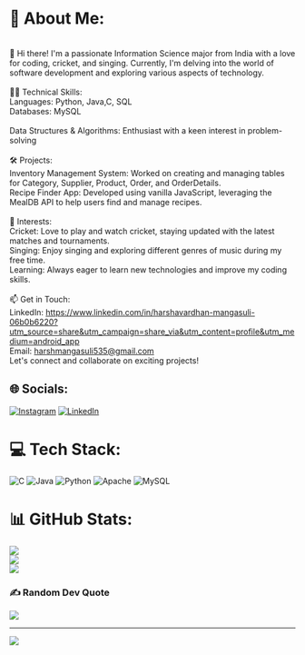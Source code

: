 # 💫 About Me:
<br>👋 Hi there! I'm a passionate Information Science major from India with a love for coding, cricket, and singing. Currently, I'm delving into the world of software development and exploring various aspects of technology.<br><br>👨‍💻 Technical Skills:<br>Languages: Python, Java,C, SQL<br>Databases: MySQL<br><br>Data Structures & Algorithms: Enthusiast with a keen interest in problem-solving<br><br>🛠️ Projects:<br>Inventory Management System: Worked on creating and managing tables for Category, Supplier, Product, Order, and OrderDetails.<br>Recipe Finder App: Developed using vanilla JavaScript, leveraging the MealDB API to help users find and manage recipes.<br><br>🎯 Interests:<br>Cricket: Love to play and watch cricket, staying updated with the latest matches and tournaments.<br>Singing: Enjoy singing and exploring different genres of music during my free time.<br>Learning: Always eager to learn new technologies and improve my coding skills.<br><br>📫 Get in Touch:<br>LinkedIn: https://www.linkedin.com/in/harshavardhan-mangasuli-06b0b6220?utm_source=share&utm_campaign=share_via&utm_content=profile&utm_medium=android_app<br>Email: harshmangasuli535@gmail.com<br>Let's connect and collaborate on exciting projects!


## 🌐 Socials:
[![Instagram](https://img.shields.io/badge/Instagram-%23E4405F.svg?logo=Instagram&logoColor=white)](https://instagram.com/harsh19.exe) [![LinkedIn](https://img.shields.io/badge/LinkedIn-%230077B5.svg?logo=linkedin&logoColor=white)](https://linkedin.com/in/harshavardhan-mangasuli-06b0b6220) 

# 💻 Tech Stack:
![C](https://img.shields.io/badge/c-%2300599C.svg?style=for-the-badge&logo=c&logoColor=white) ![Java](https://img.shields.io/badge/java-%23ED8B00.svg?style=for-the-badge&logo=openjdk&logoColor=white) ![Python](https://img.shields.io/badge/python-3670A0?style=for-the-badge&logo=python&logoColor=ffdd54) ![Apache](https://img.shields.io/badge/apache-%23D42029.svg?style=for-the-badge&logo=apache&logoColor=white) ![MySQL](https://img.shields.io/badge/mysql-4479A1.svg?style=for-the-badge&logo=mysql&logoColor=white) 
# 📊 GitHub Stats:
![](https://github-readme-stats.vercel.app/api?username=mangasuliharsh&theme=dark&hide_border=false&include_all_commits=false&count_private=false)<br/>
![](https://github-readme-streak-stats.herokuapp.com/?user=mangasuliharsh&theme=dark&hide_border=false)<br/>
![](https://github-readme-stats.vercel.app/api/top-langs/?username=mangasuliharsh&theme=dark&hide_border=false&include_all_commits=false&count_private=false&layout=compact)

### ✍️ Random Dev Quote
![](https://quotes-github-readme.vercel.app/api?type=horizontal&theme=radical)

---
[![](https://visitcount.itsvg.in/api?id=mangasuliharsh&icon=0&color=0)](https://visitcount.itsvg.in)

<!-- Proudly created with GPRM ( https://gprm.itsvg.in ) -->
